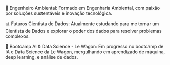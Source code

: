 🌱 Engenheiro Ambiental: Formado em Engenharia Ambiental, com paixão por soluções sustentáveis e inovação tecnológica.

📊 Futuros Cientista de Dados: Atualmente estudando para me tornar um Cientista de Dados e explorar o poder dos dados para resolver problemas complexos.

🚀 Bootcamp AI & Data Science - Le Wagon: Em progresso no bootcamp de IA e Data Science da Le Wagon, mergulhando em aprendizado de máquina, deep learning, e análise de dados.
